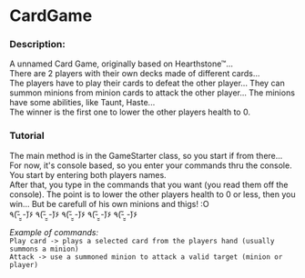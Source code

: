 # CardGame

### Description:
A unnamed Card Game, originally based on Hearthstone™...  
There are 2 players with their own decks made of different cards...  
The players have to play their cards to defeat the other player...
They can summon minions from minion cards to attack the other player...
The minions have some abilities, like Taunt, Haste...  
The winner is the first one to lower the other players health to 0.  

### Tutorial
The main method is in the GameStarter class, so you start if from there...  
For now, it's console based, so you enter your commands thru the console.  
You start by entering both players names.  
After that, you type in the commands that you want (you read them off the console).
The point is to lower the other players health to 0 or less, then you win...
But be carefull of his own minions and thigs! :O   
 ٩(- ̮̮̃-̃)۶ ٩(- ̮̮̃-̃)۶ ٩(- ̮̮̃-̃)۶ ٩(- ̮̮̃-̃)۶ ٩(- ̮̮̃-̃)۶
  
*Example of commands:*   
`Play card -> plays a selected card from the players hand (usually summons a minion)`  
`Attack -> use a summoned minion to attack a valid target (minion or player)`    